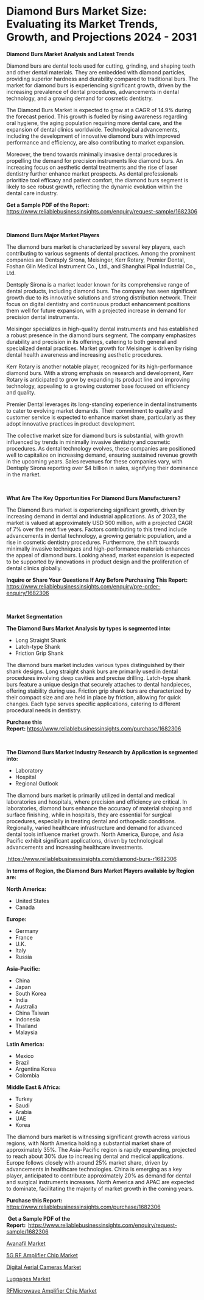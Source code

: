 <p><h1>Diamond Burs Market Size: Evaluating its Market Trends, Growth, and Projections 2024 - 2031</h1></p><p><strong>Diamond Burs Market Analysis and Latest Trends</strong></p>
<p><p>Diamond burs are dental tools used for cutting, grinding, and shaping teeth and other dental materials. They are embedded with diamond particles, providing superior hardness and durability compared to traditional burs. The market for diamond burs is experiencing significant growth, driven by the increasing prevalence of dental procedures, advancements in dental technology, and a growing demand for cosmetic dentistry. </p><p>The Diamond Burs Market is expected to grow at a CAGR of 14.9% during the forecast period. This growth is fueled by rising awareness regarding oral hygiene, the aging population requiring more dental care, and the expansion of dental clinics worldwide. Technological advancements, including the development of innovative diamond burs with improved performance and efficiency, are also contributing to market expansion. </p><p>Moreover, the trend towards minimally invasive dental procedures is propelling the demand for precision instruments like diamond burs. An increasing focus on aesthetic dental treatments and the rise of laser dentistry further enhance market prospects. As dental professionals prioritize tool efficacy and patient comfort, the diamond burs segment is likely to see robust growth, reflecting the dynamic evolution within the dental care industry.</p></p>
<p><strong>Get a Sample PDF of the Report:&nbsp;</strong> <a href="https://www.reliablebusinessinsights.com/enquiry/request-sample/1682306?utm_campaign=1405&utm_medium=2&utm_source=Github&utm_content=ia&utm_term=01102024&utm_id=diamond-burs">https://www.reliablebusinessinsights.com/enquiry/request-sample/1682306</a></p>
<p>&nbsp;</p>
<p><strong>Diamond Burs Major Market Players</strong></p>
<p><p>The diamond burs market is characterized by several key players, each contributing to various segments of dental practices. Among the prominent companies are Dentsply Sirona, Meisinger, Kerr Rotary, Premier Dental, Foshan Glin Medical Instrument Co., Ltd., and Shanghai Pipal Industrial Co., Ltd.</p><p>Dentsply Sirona is a market leader known for its comprehensive range of dental products, including diamond burs. The company has seen significant growth due to its innovative solutions and strong distribution network. Their focus on digital dentistry and continuous product enhancement positions them well for future expansion, with a projected increase in demand for precision dental instruments.</p><p>Meisinger specializes in high-quality dental instruments and has established a robust presence in the diamond burs segment. The company emphasizes durability and precision in its offerings, catering to both general and specialized dental practices. Market growth for Meisinger is driven by rising dental health awareness and increasing aesthetic procedures.</p><p>Kerr Rotary is another notable player, recognized for its high-performance diamond burs. With a strong emphasis on research and development, Kerr Rotary is anticipated to grow by expanding its product line and improving technology, appealing to a growing customer base focused on efficiency and quality.</p><p>Premier Dental leverages its long-standing experience in dental instruments to cater to evolving market demands. Their commitment to quality and customer service is expected to enhance market share, particularly as they adopt innovative practices in product development.</p><p>The collective market size for diamond burs is substantial, with growth influenced by trends in minimally invasive dentistry and cosmetic procedures. As dental technology evolves, these companies are positioned well to capitalize on increasing demand, ensuring sustained revenue growth in the upcoming years. Sales revenues for these companies vary, with Dentsply Sirona reporting over $4 billion in sales, signifying their dominance in the market.</p></p>
<p>&nbsp;</p>
<p><strong>What Are The Key Opportunities For Diamond Burs Manufacturers?</strong></p>
<p><p>The Diamond Burs market is experiencing significant growth, driven by increasing demand in dental and industrial applications. As of 2023, the market is valued at approximately USD 500 million, with a projected CAGR of 7% over the next five years. Factors contributing to this trend include advancements in dental technology, a growing geriatric population, and a rise in cosmetic dentistry procedures. Furthermore, the shift towards minimally invasive techniques and high-performance materials enhances the appeal of diamond burs. Looking ahead, market expansion is expected to be supported by innovations in product design and the proliferation of dental clinics globally.</p></p>
<p><strong>Inquire or Share Your Questions If Any Before Purchasing This Report:</strong> <a href="https://www.reliablebusinessinsights.com/enquiry/pre-order-enquiry/1682306?utm_campaign=1405&utm_medium=2&utm_source=Github&utm_content=ia&utm_term=01102024&utm_id=diamond-burs">https://www.reliablebusinessinsights.com/enquiry/pre-order-enquiry/1682306</a></p>
<p>&nbsp;</p>
<p><strong>Market Segmentation</strong></p>
<p><strong>The Diamond Burs Market Analysis by types is segmented into:</strong></p>
<p><ul><li>Long Straight Shank</li><li>Latch-type Shank</li><li>Friction Grip Shank</li></ul></p>
<p><p>The diamond burs market includes various types distinguished by their shank designs. Long straight shank burs are primarily used in dental procedures involving deep cavities and precise drilling. Latch-type shank burs feature a unique design that securely attaches to dental handpieces, offering stability during use. Friction grip shank burs are characterized by their compact size and are held in place by friction, allowing for quick changes. Each type serves specific applications, catering to different procedural needs in dentistry.</p></p>
<p><strong>Purchase this Report:&nbsp;</strong><a href="https://www.reliablebusinessinsights.com/purchase/1682306?utm_campaign=1405&utm_medium=2&utm_source=Github&utm_content=ia&utm_term=01102024&utm_id=diamond-burs">https://www.reliablebusinessinsights.com/purchase/1682306</a></p>
<p>&nbsp;</p>
<p><strong>The Diamond Burs Market Industry Research by Application is segmented into:</strong></p>
<p><ul><li>Laboratory</li><li>Hospital</li><li>Regional Outlook</li></ul></p>
<p><p>The diamond burs market is primarily utilized in dental and medical laboratories and hospitals, where precision and efficiency are critical. In laboratories, diamond burs enhance the accuracy of material shaping and surface finishing, while in hospitals, they are essential for surgical procedures, especially in treating dental and orthopedic conditions. Regionally, varied healthcare infrastructure and demand for advanced dental tools influence market growth. North America, Europe, and Asia Pacific exhibit significant applications, driven by technological advancements and increasing healthcare investments.</p></p>
<p><a href="https://www.reliablebusinessinsights.com/diamond-burs-r1682306?utm_campaign=1405&utm_medium=2&utm_source=Github&utm_content=ia&utm_term=01102024&utm_id=diamond-burs">&nbsp;https://www.reliablebusinessinsights.com/diamond-burs-r1682306</a></p>
<p><strong>In terms of Region, the Diamond Burs Market Players available by Region are:</strong></p>
<p>
    <p> <strong> North America: </strong>
        <ul>
            <li>United States</li>
            <li>Canada</li>
        </ul>
        </p> 
    <p> <strong> Europe: </strong>
        <ul>
            <li>Germany</li>
            <li>France</li>
            <li>U.K.</li>
            <li>Italy</li>
            <li>Russia</li>
        </ul>
        </p> 
    <p> <strong> Asia-Pacific: </strong>
        <ul>
            <li>China</li>
            <li>Japan</li>
            <li>South Korea</li>
            <li>India</li>
            <li>Australia</li>
            <li>China Taiwan</li>
            <li>Indonesia</li>
            <li>Thailand</li>
            <li>Malaysia</li>
        </ul>
        </p> 
    <p> <strong> Latin America: </strong>
        <ul>
            <li>Mexico</li>
            <li>Brazil</li>
            <li>Argentina Korea</li>
            <li>Colombia</li>
        </ul>
        </p> 
    <p> <strong> Middle East & Africa: </strong>
        <ul>
            <li>Turkey</li>
            <li>Saudi</li>
            <li>Arabia</li>
            <li>UAE</li>
            <li>Korea</li>
        </ul>
    </p>
    </p>
<p><p>The diamond burs market is witnessing significant growth across various regions, with North America holding a substantial market share of approximately 35%. The Asia-Pacific region is rapidly expanding, projected to reach about 30% due to increasing dental and medical applications. Europe follows closely with around 25% market share, driven by advancements in healthcare technologies. China is emerging as a key player, anticipated to contribute approximately 20% as demand for dental and surgical instruments increases. North America and APAC are expected to dominate, facilitating the majority of market growth in the coming years.</p></p>
<p><strong>Purchase this Report: </strong><a href="https://www.reliablebusinessinsights.com/purchase/1682306?utm_campaign=1405&utm_medium=2&utm_source=Github&utm_content=ia&utm_term=01102024&utm_id=diamond-burs">https://www.reliablebusinessinsights.com/purchase/1682306</a></p>
<p>&nbsp;<strong>Get a Sample PDF of the Report:&nbsp;&nbsp;</strong><a href="https://www.reliablebusinessinsights.com/enquiry/request-sample/1682306?utm_campaign=1405&utm_medium=2&utm_source=Github&utm_content=ia&utm_term=01102024&utm_id=diamond-burs">https://www.reliablebusinessinsights.com/enquiry/request-sample/1682306</a></p>
<p><strong></strong></p>
<p><p><a href="https://www.linkedin.com/pulse/avanafil-market-revolution-2024-2031-trends-shaping-next-htbte?utm_campaign=1405&utm_medium=2&utm_source=Github&utm_content=ia&utm_term=01102024&utm_id=diamond-burs">Avanafil Market</a></p><p><a href="https://issuu.com/reportprime-2/docs/5g-rf-amplifier-chip-market-size-20_75df2c2144ec0f?utm_campaign=1405&utm_medium=2&utm_source=Github&utm_content=ia&utm_term=01102024&utm_id=diamond-burs">5G RF Amplifier Chip Market</a></p><p><a href="https://www.linkedin.com/pulse/emerging-digital-aerial-cameras-market-opportunities-jj6vf?utm_campaign=1405&utm_medium=2&utm_source=Github&utm_content=ia&utm_term=01102024&utm_id=diamond-burs">Digital Aerial Cameras Market</a></p><p><a href="https://www.linkedin.com/pulse/global-luggages-market-opportunities-challenges2024--ks1mf?utm_campaign=1405&utm_medium=2&utm_source=Github&utm_content=ia&utm_term=01102024&utm_id=diamond-burs">Luggages Market</a></p><p><a href="https://issuu.com/reportprime-2/docs/rfmicrowave-amplifier-chip-market-s_e1633a391e7652?utm_campaign=1405&utm_medium=2&utm_source=Github&utm_content=ia&utm_term=01102024&utm_id=diamond-burs">RFMicrowave Amplifier Chip Market</a></p></p>